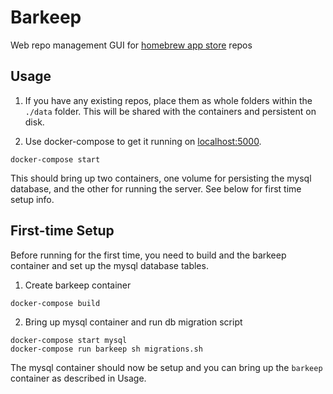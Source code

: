 # Barkeep
Web repo management GUI for [homebrew app store](https://github.com/vgmoose/appstorenx) repos

## Usage
1. If you have any existing repos, place them as whole folders within the `./data` folder. This will be shared with the containers and persistent on disk.

2. Use docker-compose to get it running on [localhost:5000](http://localhost:5000).
```
docker-compose start
```

This should bring up two containers, one volume for persisting the mysql database, and the other for running the server. See below for first time setup info.

## First-time Setup
Before running for the first time, you need to build and the barkeep container and set up the mysql database tables.

1. Create barkeep container
```
docker-compose build
```

2. Bring up mysql container and run db migration script
```
docker-compose start mysql
docker-compose run barkeep sh migrations.sh
```

The mysql container should now be setup and you can bring up the `barkeep` container as described in Usage.
